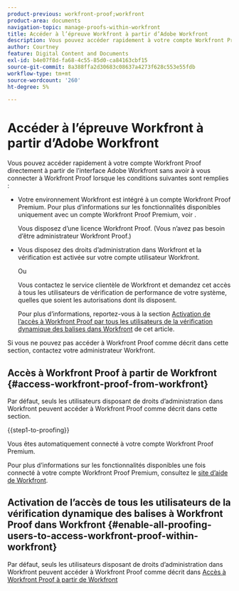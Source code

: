 ```yaml
---
product-previous: workfront-proof;workfront
product-area: documents
navigation-topic: manage-proofs-within-workfront
title: Accéder à l’épreuve Workfront à partir d’Adobe Workfront
description: Vous pouvez accéder rapidement à votre compte Workfront Proof directement à partir de l’interface Adobe Workfront sans vous connecter à Workfront Proof.
author: Courtney
feature: Digital Content and Documents
exl-id: b4e07f8d-fa68-4c55-85d0-ca84163cbf15
source-git-commit: 8a388ffa2d30683c08637a4273f628c553e55fdb
workflow-type: tm+mt
source-wordcount: '260'
ht-degree: 5%

---
```


# Accéder à l’épreuve Workfront à partir d’Adobe Workfront

Vous pouvez accéder rapidement à votre compte Workfront Proof directement à partir de l’interface Adobe Workfront sans avoir à vous connecter à Workfront Proof lorsque les conditions suivantes sont remplies :

* Votre environnement Workfront est intégré à un compte Workfront Proof Premium. Pour plus d’informations sur les fonctionnalités disponibles uniquement avec un compte Workfront Proof Premium, voir .

  Vous disposez d’une licence Workfront Proof. (Vous n’avez pas besoin d’être administrateur Workfront Proof.)

* Vous disposez des droits d’administration dans Workfront et la vérification est activée sur votre compte utilisateur Workfront.

  Ou

  Vous contactez le service clientèle de Workfront et demandez cet accès à tous les utilisateurs de vérification de performance de votre système, quelles que soient les autorisations dont ils disposent.

  Pour plus d’informations, reportez-vous à la section [Activation de l’accès à Workfront Proof par tous les utilisateurs de la vérification dynamique des balises dans Workfront](#enable-all-proofing-users-to-access-workfront-proof-within-workfront) de cet article.

Si vous ne pouvez pas accéder à Workfront Proof comme décrit dans cette section, contactez votre administrateur Workfront.

## Accès à Workfront Proof à partir de Workfront {#access-workfront-proof-from-workfront}

Par défaut, seuls les utilisateurs disposant de droits d’administration dans Workfront peuvent accéder à Workfront Proof comme décrit dans cette section.

{{step1-to-proofing}}

Vous êtes automatiquement connecté à votre compte Workfront Proof Premium.

Pour plus d’informations sur les fonctionnalités disponibles une fois connecté à votre compte Workfront Proof Premium, consultez le [site d’aide de Workfront](https://support.workfront.com).

## Activation de l’accès de tous les utilisateurs de la vérification dynamique des balises à Workfront Proof dans Workfront {#enable-all-proofing-users-to-access-workfront-proof-within-workfront}

Par défaut, seuls les utilisateurs disposant de droits d’administration dans Workfront peuvent accéder à Workfront Proof comme décrit dans [Accès à Workfront Proof à partir de Workfront](#access-workfront-proof-from-workfront)
